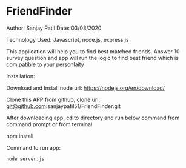# FriendFinder

Author: Sanjay Patil
Date: 03/08/2020


Technology Used:  Javascript, node.js, express.js

This application will help you to find best matched friends.  Answer 10 survey question and app will run the logic to find best friend which is com,patible to your personlaity

Installation:

Download and Install node url: https://nodejs.org/en/download/

Clone this APP from github, clone url: git@github.com:sanjaypatil51/FriendFinder.git

After downloading app, cd to directory and run below command from command prompt or from terminal

npm install



Command to run app:

    node server.js

   

